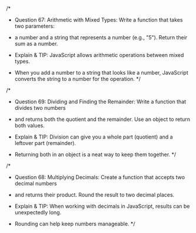 /*
* Question 67: Arithmetic with Mixed Types: Write a function that takes two parameters: 
* a number and a string that represents a number (e.g., "5"). Return their sum as a number. 

* Explain & TIP: JavaScript allows arithmetic operations between mixed types. 
* When you add a number to a string that looks like a number, JavaScript converts the string to a number for the operation.
*/

/*
* Question 69: Dividing and Finding the Remainder: Write a function that divides two numbers 
* and returns both the quotient and the remainder. Use an object to return both values.

* Explain & TIP: Division can give you a whole part (quotient) and a leftover part (remainder). 
* Returning both in an object is a neat way to keep them together.
*/

/*
* Question 68: Multiplying Decimals: Create a function that accepts two decimal numbers 
* and returns their product. Round the result to two decimal places.

* Explain & TIP: When working with decimals in JavaScript, results can be unexpectedly long. 
* Rounding can help keep numbers manageable.
*/